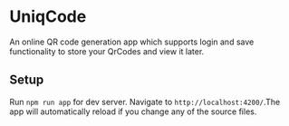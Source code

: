 
# UniqCode

An online  QR code generation app which supports login and save functionality to store your QrCodes and view it later.

## Setup

Run  `npm run app` for dev server. Navigate to `http://localhost:4200/`.The app will automatically reload if you change any of the source files.

<!-- 

## Build

Run `ng build` to build the project. The build artifacts will be stored in the `dist/` directory.

## Running unit tests

Run `ng test` to execute the unit tests via [Karma](https://karma-runner.github.io).

## Running end-to-end tests

Run `ng e2e` to execute the end-to-end tests via a platform of your choice. To use this command, you need to first add a package that implements end-to-end testing capabilities.

## Further help

To get more help on the Angular CLI use `ng help` or go check out the [Angular CLI Overview and Command Reference](https://angular.io/cli) page. -->